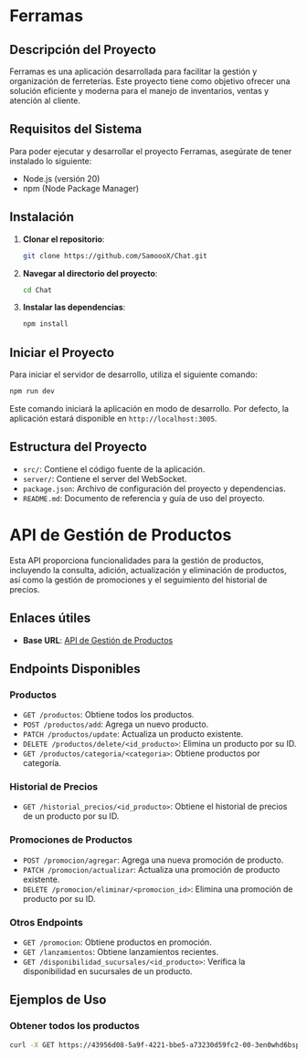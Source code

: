 # Ferramas

## Descripción del Proyecto

Ferramas es una aplicación desarrollada para facilitar la gestión y organización de ferreterías. Este proyecto tiene como objetivo ofrecer una solución eficiente y moderna para el manejo de inventarios, ventas y atención al cliente.

## Requisitos del Sistema

Para poder ejecutar y desarrollar el proyecto Ferramas, asegúrate de tener instalado lo siguiente:

- Node.js (versión 20)
- npm (Node Package Manager)

## Instalación

1. **Clonar el repositorio**:
   ```bash
   git clone https://github.com/SamoooX/Chat.git

2. **Navegar al directorio del proyecto**:
   ```bash
   cd Chat
   ```

3. **Instalar las dependencias**:
   ```bash
   npm install
   ```

## Iniciar el Proyecto

Para iniciar el servidor de desarrollo, utiliza el siguiente comando:

```bash
npm run dev
```

Este comando iniciará la aplicación en modo de desarrollo. Por defecto, la aplicación estará disponible en `http://localhost:3005`.

## Estructura del Proyecto

- `src/`: Contiene el código fuente de la aplicación.
- `server/`: Contiene el server del WebSocket.
- `package.json`: Archivo de configuración del proyecto y dependencias.
- `README.md`: Documento de referencia y guía de uso del proyecto.



# API de Gestión de Productos

Esta API proporciona funcionalidades para la gestión de productos, incluyendo la consulta, adición, actualización y eliminación de productos, así como la gestión de promociones y el seguimiento del historial de precios.

## Enlaces útiles

- **Base URL**: [API de Gestión de Productos](https://43956d08-5a9f-4221-bbe5-a73230d59fc2-00-3en0whd6bspg9.spock.replit.dev/)

## Endpoints Disponibles

### Productos

- `GET /productos`: Obtiene todos los productos.
- `POST /productos/add`: Agrega un nuevo producto.
- `PATCH /productos/update`: Actualiza un producto existente.
- `DELETE /productos/delete/<id_producto>`: Elimina un producto por su ID.
- `GET /productos/categoria/<categoria>`: Obtiene productos por categoría.

### Historial de Precios

- `GET /historial_precios/<id_producto>`: Obtiene el historial de precios de un producto por su ID.

### Promociones de Productos

- `POST /promocion/agregar`: Agrega una nueva promoción de producto.
- `PATCH /promocion/actualizar`: Actualiza una promoción de producto existente.
- `DELETE /promocion/eliminar/<promocion_id>`: Elimina una promoción de producto por su ID.

### Otros Endpoints

- `GET /promocion`: Obtiene productos en promoción.
- `GET /lanzamientos`: Obtiene lanzamientos recientes.
- `GET /disponibilidad_sucursales/<id_producto>`: Verifica la disponibilidad en sucursales de un producto.

## Ejemplos de Uso

### Obtener todos los productos

```bash
curl -X GET https://43956d08-5a9f-4221-bbe5-a73230d59fc2-00-3en0whd6bspg9.spock.replit.dev/productos
